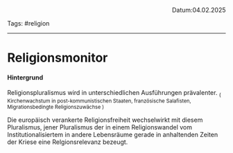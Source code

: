 <p align="right">Datum:04.02.2025</p>

Tags: #religion 

---

# Religionsmonitor

#### Hintergrund
Religionspluralismus wird in unterschiedlichen Ausführungen prävalenter.
<sub>(
Kirchenwachstum in post-kommunistischen Staaten, 
französische Salafisten, 
Migrationsbedingte Religionszuwächse
) </sub>

Die europäisch verankerte Religionsfreiheit wechselwirkt mit diesem Pluralismus, jener Pluralismus der in einem Religionswandel vom Institutionalisiertem in andere Lebensräume gerade in anhaltenden Zeiten der Kriese eine Relgionsrelevanz bezeugt.